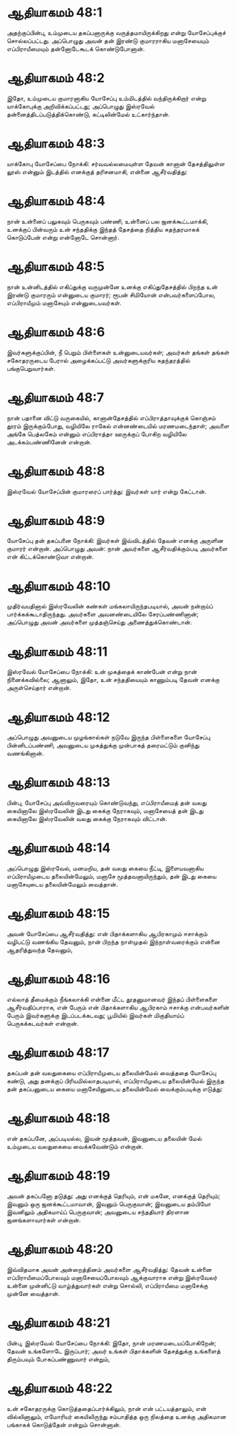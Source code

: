 # ஆதியாகமம் 48:1

அதற்குப்பின்பு, உம்முடைய தகப்பனாருக்கு வருத்தமாயிருக்கிறது என்று
யோசேப்புக்குச் சொல்லப்பட்டது. அப்பொழுது அவன் தன் இரண்டு குமாரராகிய
மனாசேயையும் எப்பிராயீமையும் தன்னோடேகூடக் கொண்டுபோனான்.

# ஆதியாகமம் 48:2

இதோ, உம்முடைய குமாரனாகிய யோசேப்பு உம்மிடத்தில் வந்திருக்கிறார் என்று
யாக்கோபுக்கு அறிவிக்கப்பட்டது; அப்பொழுது இஸ்ரவேல்
தன்னைத்திடப்படுத்திக்கொண்டு, கட்டிலின்மேல் உட்கார்ந்தான்.

# ஆதியாகமம் 48:3

யாக்கோபு யோசேப்பை நோக்கி: சர்வவல்லமையுள்ள தேவன் கானான் தேசத்திலுள்ள லூஸ்
என்னும் இடத்தில் எனக்குத் தரிசனமாகி, என்னை ஆசீர்வதித்து:

# ஆதியாகமம் 48:4

நான் உன்னைப் பலுகவும் பெருகவும் பண்ணி, உன்னைப் பல ஜனக்கூட்டமாக்கி,
உனக்குப் பின்வரும் உன் சந்ததிக்கு இந்தத் தேசத்தை நித்திய சுதந்தரமாகக்
கொடுப்பேன் என்று என்னோடே சொன்னார்.

# ஆதியாகமம் 48:5

நான் உன்னிடத்தில் எகிப்துக்கு வருமுன்னே உனக்கு எகிப்துதேசத்தில் பிறந்த
உன் இரண்டு குமாரரும் என்னுடைய குமாரர்; ரூபன் சிமியோன் என்பவர்களைப்போல,
எப்பிராயீமும் மனாசேயும் என்னுடையவர்கள்.

# ஆதியாகமம் 48:6

இவர்களுக்குப்பின், நீ பெறும் பிள்ளைகள் உன்னுடையவர்கள்; அவர்கள் தங்கள்
தங்கள் சகோதரருடைய பேரால் அழைக்கப்பட்டு அவர்களுக்குரிய சுதந்தரத்தில்
பங்குபெறுவார்கள்.

# ஆதியாகமம் 48:7

நான் பதானை விட்டு வருகையில், கானான்தேசத்தில் எப்பிராத்தாவுக்குக் கொஞ்சம்
தூரம் இருக்கும்போது, வழியிலே ராகேல் என்னண்டையில் மரணமடைந்தாள்; அவளை
அங்கே பெத்லகேம் என்னும் எப்பிராத்தா ஊருக்குப் போகிற வழியிலே
அடக்கம்பண்ணினேன் என்றான்.

# ஆதியாகமம் 48:8

இஸ்ரவேல் யோசேப்பின் குமாரரைப் பார்த்து: இவர்கள் யார் என்று கேட்டான்.

# ஆதியாகமம் 48:9

யோசேப்பு தன் தகப்பனை நோக்கி: இவர்கள் இவ்விடத்தில் தேவன் எனக்கு அருளின
குமாரர் என்றான். அப்பொழுது அவன்: நான் அவர்களை ஆசீர்வதிக்கும்படி அவர்களை
என் கிட்டக்கொண்டுவா என்றான்.

# ஆதியாகமம் 48:10

முதிர்வயதினால் இஸ்ரவேலின் கண்கள் மங்கலாயிருந்தபடியால், அவன் நன்றாய்ப்
பார்க்கக்கூடாதிருந்தது. அவர்களை அவனண்டையிலே சேரப்பண்ணினான்; அப்பொழுது
அவன் அவர்களை முத்தஞ்செய்து அணைத்துக்கொண்டான்.

# ஆதியாகமம் 48:11

இஸ்ரவேல் யோசேப்பை நோக்கி: உன் முகத்தைக் காண்பேன் என்று நான்
நினைக்கவில்லை; ஆனாலும், இதோ, உன் சந்ததியையும் காணும்படி தேவன் எனக்கு
அருள்செய்தார் என்றான்.

# ஆதியாகமம் 48:12

அப்பொழுது அவனுடைய முழங்கால்கள் நடுவே இருந்த பிள்ளைகளை யோசேப்பு
பின்னிடப்பண்ணி, அவனுடைய முகத்துக்கு முன்பாகத் தரைமட்டும் குனிந்து
வணங்கினான்.

# ஆதியாகமம் 48:13

பின்பு, யோசேப்பு அவ்விருவரையும் கொண்டுவந்து, எப்பிராயீமைத் தன் வலது
கையினாலே இஸ்ரவேலின் இடது கைக்கு நேராகவும், மனாசேயைத் தன் இடது கையினாலே
இஸ்ரவேலின் வலது கைக்கு நேராகவும் விட்டான்.

# ஆதியாகமம் 48:14

அப்பொழுது இஸ்ரவேல், மனமறிய, தன் வலது கையை நீட்டி, இளையவனாகிய
எப்பிராயீமுடைய தலையின்மேலும், மனாசே மூத்தவனாயிருந்தும், தன் இடது கையை
மனாசேயுடைய தலையின்மேலும் வைத்தான்.

# ஆதியாகமம் 48:15

அவன் யோசேப்பை ஆசீர்வதித்து: என் பிதாக்களாகிய ஆபிரகாமும் ஈசாக்கும்
வழிபட்டு வணங்கிய தேவனும், நான் பிறந்த நாள்முதல் இந்நாள்வரைக்கும் என்னை
ஆதரித்துவந்த தேவனும்,

# ஆதியாகமம் 48:16

எல்லாத் தீமைக்கும் நீங்கலாக்கி என்னை மீட்ட தூதனுமானவர் இந்தப் பிள்ளைகளை
ஆசீர்வதிப்பாராக, என் பேரும் என் பிதாக்களாகிய ஆபிரகாம் ஈசாக்கு
என்பவர்களின் பேரும் இவர்களுக்கு இடப்படக்கடவது; பூமியில் இவர்கள்
மிகுதியாய்ப் பெருகக்கடவர்கள் என்றான்.

# ஆதியாகமம் 48:17

தகப்பன் தன் வலதுகையை எப்பிராயீமுடைய தலையின்மேல் வைத்ததை யோசேப்பு கண்டு,
அது தனக்குப் பிரியமில்லாதபடியால், எப்பிராயீமுடைய தலையின்மேல் இருந்த தன்
தகப்பனுடைய கையை மனாசேயினுடைய தலையின்மேல் வைக்கும்படிக்கு எடுத்து:

# ஆதியாகமம் 48:18

என் தகப்பனே, அப்படியல்ல, இவன் மூத்தவன், இவனுடைய தலையின் மேல் உம்முடைய
வலதுகையை வைக்கவேண்டும் என்றான்.

# ஆதியாகமம் 48:19

அவன் தகப்பனோ தடுத்து: அது எனக்குத் தெரியும், என் மகனே, எனக்குத்
தெரியும்; இவனும் ஒரு ஜனக்கூட்டமாவான், இவனும் பெருகுவான்; இவனுடைய தம்பியோ
இவனிலும் அதிகமாய்ப் பெருகுவான்; அவனுடைய சந்ததியார் திரளான ஜனங்களாவார்கள்
என்றான்.

# ஆதியாகமம் 48:20

இவ்விதமாக அவன் அன்றைத்தினம் அவர்களை ஆசீர்வதித்து: தேவன் உன்னை
எப்பிராயீமைப்போலவும் மனாசேயைப்போலவும் ஆக்குவாராக என்று இஸ்ரவேலர் உன்னை
முன்னிட்டு வாழ்த்துவார்கள் என்று சொல்லி, எப்பிராயீமை மனாசேக்கு முன்னே
வைத்தான்.

# ஆதியாகமம் 48:21

பின்பு, இஸ்ரவேல் யோசேப்பை நோக்கி: இதோ, நான் மரணமடையப்போகிறேன்; தேவன்
உங்களோடே இருப்பார்; அவர் உங்கள் பிதாக்களின் தேசத்துக்கு உங்களைத்
திரும்பவும் போகப்பண்ணுவார் என்றும்,

# ஆதியாகமம் 48:22

உன் சகோதரருக்கு கொடுத்ததைப்பார்க்கிலும், நான் என் பட்டயத்தாலும், என்
வில்லினாலும், எமோரியர் கையிலிருந்து சம்பாதித்த ஒரு நிலத்தை உனக்கு
அதிகமான பங்காகக் கொடுத்தேன் என்றும் சொன்னான்.
